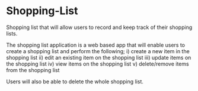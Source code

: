 # Shopping-List
Shopping list that will allow users to record and keep track of their shopping lists.

The shopping list application is a web based app that will enable users to create a shopping list and perform the following;
i) create a new item in the shopping list
ii) edit an existing item on the shopping list
iii) update items on the shopping list
iv) view items on the shopping list
v) delete/remove items from the shopping list

Users will also be able to delete the whole shopping list. 
